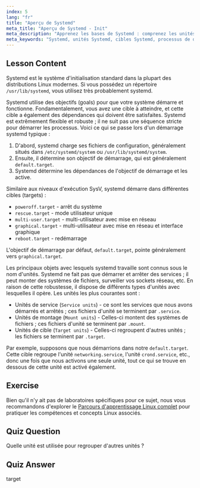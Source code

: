 ```yaml
---
index: 5
lang: "fr"
title: "Aperçu de Systemd"
meta_title: "Aperçu de Systemd - Init"
meta_description: "Apprenez les bases de Systemd : comprenez les unités, les cibles et le processus de démarrage. Découvrez comment Systemd gère les services et les états du système sous Linux. Commencez votre parcours !"
meta_keywords: "Systemd, unités Systemd, cibles Systemd, processus de démarrage Linux, services Linux, débutant, tutoriel, guide"
---
```


## Lesson Content

Systemd est le système d'initialisation standard dans la plupart des distributions Linux modernes. Si vous possédez un répertoire `/usr/lib/systemd`, vous utilisez très probablement systemd.

Systemd utilise des objectifs (goals) pour que votre système démarre et fonctionne. Fondamentalement, vous avez une cible à atteindre, et cette cible a également des dépendances qui doivent être satisfaites. Systemd est extrêmement flexible et robuste ; il ne suit pas une séquence stricte pour démarrer les processus. Voici ce qui se passe lors d'un démarrage systemd typique :

1. D'abord, systemd charge ses fichiers de configuration, généralement situés dans `/etc/systemd/system` ou `/usr/lib/systemd/system`.
2. Ensuite, il détermine son objectif de démarrage, qui est généralement `default.target`.
3. Systemd détermine les dépendances de l'objectif de démarrage et les active.

Similaire aux niveaux d'exécution SysV, systemd démarre dans différentes cibles (targets) :

- `poweroff.target` - arrêt du système
- `rescue.target` - mode utilisateur unique
- `multi-user.target` - multi-utilisateur avec mise en réseau
- `graphical.target` - multi-utilisateur avec mise en réseau et interface graphique
- `reboot.target` - redémarrage

L'objectif de démarrage par défaut, `default.target`, pointe généralement vers `graphical.target`.

Les principaux objets avec lesquels systemd travaille sont connus sous le nom d'unités. Systemd ne fait pas que démarrer et arrêter des services ; il peut monter des systèmes de fichiers, surveiller vos sockets réseau, etc. En raison de cette robustesse, il dispose de différents types d'unités avec lesquelles il opère. Les unités les plus courantes sont :

- Unités de service (`Service units`) - ce sont les services que nous avons démarrés et arrêtés ; ces fichiers d'unité se terminent par `.service`.
- Unités de montage (`Mount units`) - Celles-ci montent des systèmes de fichiers ; ces fichiers d'unité se terminent par `.mount`.
- Unités de cible (`Target units`) - Celles-ci regroupent d'autres unités ; les fichiers se terminent par `.target`.

Par exemple, supposons que nous démarrions dans notre `default.target`. Cette cible regroupe l'unité `networking.service`, l'unité `crond.service`, etc., donc une fois que nous activons une seule unité, tout ce qui se trouve en dessous de cette unité est activé également.

## Exercise

Bien qu'il n'y ait pas de laboratoires spécifiques pour ce sujet, nous vous recommandons d'explorer le [Parcours d'apprentissage Linux complet](https://labex.io/fr/learn/linux) pour pratiquer les compétences et concepts Linux associés.

## Quiz Question

Quelle unité est utilisée pour regrouper d'autres unités ?

## Quiz Answer

target
